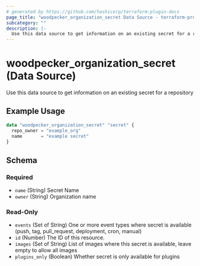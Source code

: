 ```yaml
---
# generated by https://github.com/hashicorp/terraform-plugin-docs
page_title: "woodpecker_organization_secret Data Source - terraform-provider-woodpecker"
subcategory: ""
description: |-
  Use this data source to get information on an existing secret for a repository
---
```


# woodpecker_organization_secret (Data Source)

Use this data source to get information on an existing secret for a repository

## Example Usage

```terraform
data "woodpecker_organization_secret" "secret" {
  repo_owner = "example_org"
  name       = "example secret"
}
```

<!-- schema generated by tfplugindocs -->
## Schema

### Required

- `name` (String) Secret Name
- `owner` (String) Organization name

### Read-Only

- `events` (Set of String) One or more event types where secret is available (push, tag, pull_request, deployment, cron, manual)
- `id` (Number) The ID of this resource.
- `images` (Set of String) List of images where this secret is available, leave empty to allow all images
- `plugins_only` (Boolean) Whether secret is only available for plugins


